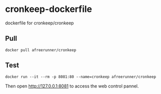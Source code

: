 # cronkeep-dockerfile
dockerfile for cronkeep/cronkeep

## Pull
`docker pull afreerunner/cronkeep`

## Test
`docker run --it --rm -p 8081:80 --name=cronkeep afreerunner/cronkeep`

Then open http://127.0.0.1:8081 to access the web control pannel.